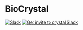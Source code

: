 # BioCrystal

[![Slack](http://img.shields.io/badge/slack-bio--crystal-purple?labelColor=000000&logo=slack)](https://bio-crystal.slack.com/)
[![Get invite to crystal Slack](http://img.shields.io/badge/Get_invite_to_crystal_Slack-purple?labelColor=000000&logo=slack)](https://join.slack.com/t/bio-crystal/shared_invite/zt-tas46pww-JSEloonmn3Ma5eD2~VeT_g)
